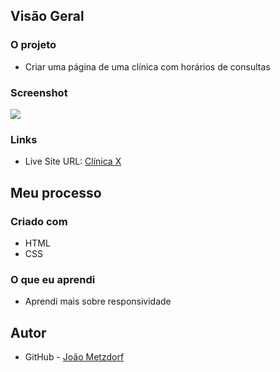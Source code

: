 ## Visão Geral

### O projeto

- Criar uma página de uma clínica com horários de consultas

### Screenshot

![](./clinica-responsiva)

### Links

- Live Site URL: [Clínica X](https://clinica-responsiva-seven.vercel.app/)

## Meu processo

### Criado com

- HTML
- CSS

### O que eu aprendi

- Aprendi mais sobre responsividade

## Autor

- GitHub - [João Metzdorf](https://github.com/joaometzdorf)
